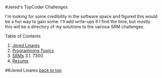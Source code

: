 #Jered's TopCoder Challenges

I'm looking for some credibility in the software space and figured this would be a fun way to gain some. I'll add write-ups if I find the time, but mostly this will be a directory of my solutions to the various SRM challenges.

Table of Contents
1. [Jered Linares](#Jered-Linares)
2. [Programming Topics]()
3. [SRMs]()
	3.1. 730()
4. [Resume]()

##Jered Linares
[back to top](#Jered-Linares)

